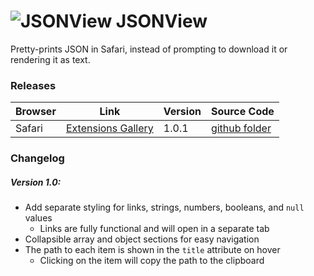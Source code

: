 # ![JSONView](https://github.com/dcrousso/JSONView-Safari/raw/master/Icons/icon-small.png) JSONView

Pretty-prints JSON in Safari, instead of prompting to download it or rendering it as text.

### Releases

Browser | Link | Version | Source Code
------- | ---- | ------- | -----------
Safari | [Extensions Gallery](//safari-extensions.apple.com/details/?id=com.dcrousso.jsonview-safari-Q5M4T22BE9) | 1.0.1 | [github folder](//github.com/dcrousso/JSONView-Safari/tree/master/JSONView-Safari.safariextension/)

### Changelog

##### Version 1.0:
 - Add separate styling for links, strings, numbers, booleans, and `null` values
    - Links are fully functional and will open in a separate tab
 - Collapsible array and object sections for easy navigation
 - The path to each item is shown in the `title` attribute on hover
    - Clicking on the item will copy the path to the clipboard
